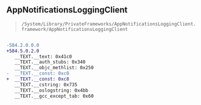 ## AppNotificationsLoggingClient

> `/System/Library/PrivateFrameworks/AppNotificationsLoggingClient.framework/AppNotificationsLoggingClient`

```diff

-584.2.0.0.0
+584.5.0.2.0
   __TEXT.__text: 0x41c0
   __TEXT.__auth_stubs: 0x340
   __TEXT.__objc_methlist: 0x250
-  __TEXT.__const: 0xc0
+  __TEXT.__const: 0xc8
   __TEXT.__cstring: 0x735
   __TEXT.__oslogstring: 0x4bb
   __TEXT.__gcc_except_tab: 0x60

```
